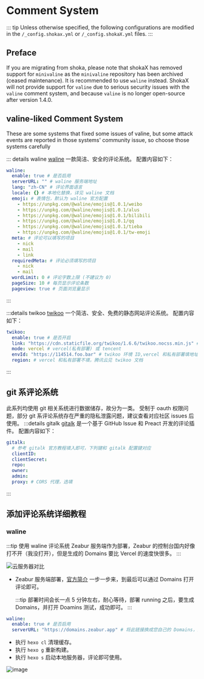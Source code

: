# Comment System

::: tip
    Unless otherwise specified, the following configurations are modified in the `/_config.shokax.yml` or `/_config.shokaX.yml` files.
:::

## Preface

If you are migrating from shoka, please note that shokaX has removed support for `minivaline` as the `minivaline` repository has been archived (ceased maintenance). It is recommended to use `waline` instead. ShokaX will not provide support for `valine` due to serious security issues with the `valine` comment system, and because `valine` is no longer open-source after version 1.4.0.

## valine-liked Comment System

These are some systems that fixed some issues of valine, but some attack events are reported in those systems' community issue, so choose those systems carefully

::: details waline
[waline](https://waline.js.org/) 一款简洁、安全的评论系统。
配置内容如下：

```yaml
waline:
  enable: true # 是否启用
  serverURL: "" # waline 服务端地址
  lang: "zh-CN" # 评论界面语言
  locale: {} # 本地化替换，详见 waline 文档
  emoji: # 表情包，默认为 waline 官方配置
    - https://unpkg.com/@waline/emojis@1.0.1/weibo
    - https://unpkg.com/@waline/emojis@1.0.1/alus
    - https://unpkg.com/@waline/emojis@1.0.1/bilibili
    - https://unpkg.com/@waline/emojis@1.0.1/qq
    - https://unpkg.com/@waline/emojis@1.0.1/tieba
    - https://unpkg.com/@waline/emojis@1.0.1/tw-emoji
  meta: # 评论可以填写的项目
    - nick
    - mail
    - link
  requiredMeta: # 评论必须填写的项目
    - nick
    - mail
  wordLimit: 0 # 评论字数上限 (不建议为 0)
  pageSize: 10 # 每页显示评论条数
  pageview: true # 页面浏览量显示
```

:::

:::details twikoo
[twikoo](https://twikoo.js.org) 一个简洁、安全、免费的静态网站评论系统。
配置内容如下：

```yaml
twikoo:
  enable: true # 是否开启
  link: "https://cdn.staticfile.org/twikoo/1.6.6/twikoo.nocss.min.js" # twikoo 前端 js 地址，替换 CDN 或升级可改
  mode: vercel # vercel(私有部署) 或 tencent
  envId: "https://114514.foo.bar" # twikoo 环境 ID,vercel 和私有部署填地址
  region: # vercel 和私有部署不填，腾讯云见 twikoo 文档
```

:::

## git 系评论系统

此系列均使用 git 相关系统进行数据储存，故分为一类。
受制于 oauth 权限问题，部分 git 系评论系统存在严重的隐私泄露问题，建议查看对应社区 issues 后使用。
:::details gitalk
[gitalk](https://github.com/gitalk/gitalk/blob/master/readme-cn.md) 是一个基于 GitHub Issue 和 Preact 开发的评论插件。
配置内容如下：

```yaml
gitalk:
  # 参考 gitalk 官方教程填入即可，下列键和 gitalk 配置键对应
  clientID:
  clientSecret:
  repo:
  owner:
  admin:
  proxy: # CORS 代理，选填
```

:::

## 添加评论系统详细教程

### waline

:::tip
使用 waline 评论系统 Zeabur 服务端作为部署，Zeabur 的控制台国内好像打不开（我没打开），但是生成的 Domains 要比 Vercel 的速度快很多。
:::

![云服务器对比](https://github.com/foryouos/shokaX-docs/assets/58133210/882899f3-5050-4b61-ace9-5ea6933a9217 "来源Twikoo文档对各服务器的对比")

- Zeabur 服务端部署，[官方简介](https://waline.js.org/guide/deploy/zeabur.html) 一步一步来，到最后可以通过 Domains 打开评论即可。

  :::tip
  部署时间会长一点 5 分钟左右，耐心等待，部署 running 之后，要生成 Domains，并打开 Doamins 测试，成功即可。
  :::

```yaml
waline:
  enable: true # 是否启用
  serverURL: "https://domains.zeabur.app" # 将此链接换成您自己的 Domains，主页链接后面不能加 /  会出错
```

- 执行 `hexo cl` 清理缓存。
- 执行 `hexo g` 重新构建。
- 执行 `hexo s` 启动本地服务器，评论即可使用。

![image](https://github.com/foryouos/shokaX-docs/assets/58133210/7c2ab393-96f1-4cce-95cc-0017e9981026)
